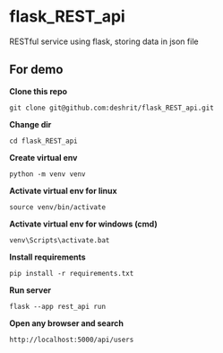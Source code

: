 # flask_REST_api
RESTful service using flask, storing data in json file

## For demo

**Clone this repo**
```
git clone git@github.com:deshrit/flask_REST_api.git
```

**Change dir**
```
cd flask_REST_api
```

**Create virtual env**
```
python -m venv venv
```

**Activate virtual env for linux**
```
source venv/bin/activate
```

**Activate virtual env for windows (cmd)**
```
venv\Scripts\activate.bat
```

**Install requirements**
```
pip install -r requirements.txt
```

**Run server**
```
flask --app rest_api run
```

**Open any browser and search**
```
http://localhost:5000/api/users
```